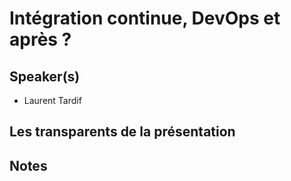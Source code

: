 # Intégration continue, DevOps et après ?

## Speaker(s)

* Laurent Tardif

## Les transparents de la présentation

## Notes
